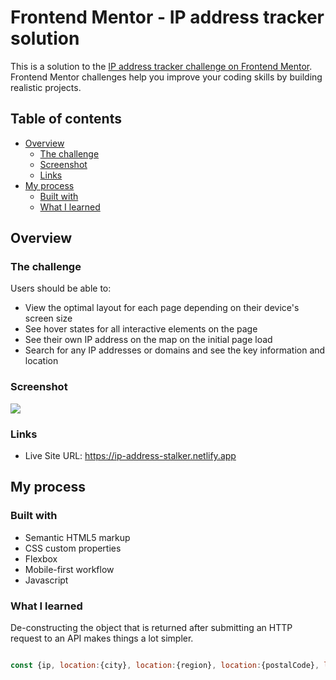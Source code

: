 # Frontend Mentor - IP address tracker solution

This is a solution to the [IP address tracker challenge on Frontend Mentor](https://www.frontendmentor.io/challenges/ip-address-tracker-I8-0yYAH0). Frontend Mentor challenges help you improve your coding skills by building realistic projects. 

## Table of contents

- [Overview](#overview)
  - [The challenge](#the-challenge)
  - [Screenshot](#screenshot)
  - [Links](#links)
- [My process](#my-process)
  - [Built with](#built-with)
  - [What I learned](#what-i-learned)

## Overview

### The challenge

Users should be able to:

- View the optimal layout for each page depending on their device's screen size
- See hover states for all interactive elements on the page
- See their own IP address on the map on the initial page load
- Search for any IP addresses or domains and see the key information and location

### Screenshot

![](./images/project-sc.png)

### Links

- Live Site URL: https://ip-address-stalker.netlify.app

## My process

### Built with

- Semantic HTML5 markup
- CSS custom properties
- Flexbox
- Mobile-first workflow
- Javascript

### What I learned

De-constructing the object that is returned after submitting an HTTP request to an API makes things a lot simpler.

```js

const {ip, location:{city}, location:{region}, location:{postalCode}, location:{country}, location:{timezone}, isp, location:{lat}, location:{lng}} = responseObj

```
